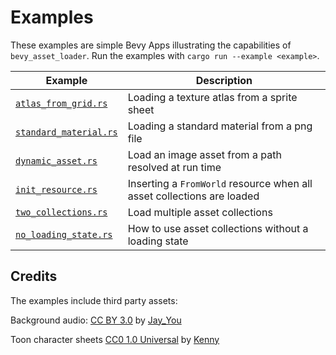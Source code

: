 # Examples

These examples are simple Bevy Apps illustrating the capabilities of `bevy_asset_loader`. Run the examples with `cargo run --example <example>`.

Example | Description
--- | ---
[`atlas_from_grid.rs`](atlas_from_grid.rs) | Loading a texture atlas from a sprite sheet
[`standard_material.rs`](standard_material.rs) | Loading a standard material from a png file
[`dynamic_asset.rs`](dynamic_asset.rs) | Load an image asset from a path resolved at run time
[`init_resource.rs`](init_resource.rs) | Inserting a `FromWorld` resource when all asset collections are loaded
[`two_collections.rs`](two_collections.rs) | Load multiple asset collections
[`no_loading_state.rs`](no_loading_state.rs) | How to use asset collections without a loading state

## Credits
The examples include third party assets:

Background audio: [CC BY 3.0](https://creativecommons.org/licenses/by/3.0/) by [Jay_You](https://freesound.org/people/Jay_You/sounds/460432/)

Toon character sheets [CC0 1.0 Universal](https://creativecommons.org/publicdomain/zero/1.0/) by [Kenny](https://kenney.nl/assets/toon-characters-1)
